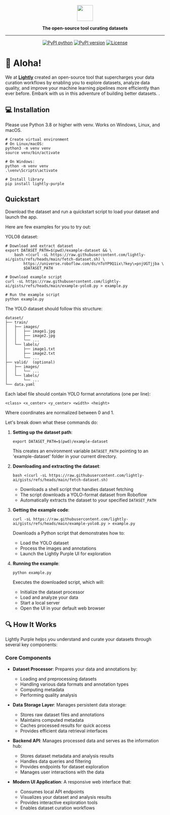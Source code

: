 <div align="center">
<p align="center">

<!-- prettier-ignore -->
<img src="https://cdn.prod.website-files.com/62cd5ce03261cba217188442/66dac501a8e9a90495970876_Logo%20dark-short-p-800.png" height="50px">

**The open-source tool curating datasets**

---

[![PyPI python](https://img.shields.io/pypi/pyversions/lightly-purple)](https://pypi.org/project/lightly-purple)
[![PyPI version](https://badge.fury.io/py/fiftyone.svg)](https://pypi.org/project/fiftyone)
[![License](https://img.shields.io/badge/License-Apache%202.0-blue.svg)](LICENSE)

</p>
</div>

# 🚀 Aloha!

We at **[Lightly](https://lightly.ai)** created an open-source tool that supercharges your data curation workflows by enabling you to explore datasets, analyze data quality, and improve your machine learning pipelines more efficiently than ever before. Embark with us in this adventure of building better datasets. .

## 💻 **Installation**

Please use Python 3.8 or higher with venv. Works on Windows, Linux, and macOS.

```shell
# Create virtual environment
# On Linux/macOS:
python3 -m venv venv
source venv/bin/activate

# On Windows:
python -m venv venv
.\venv\Scripts\activate

# Install library
pip install lightly-purple

```

## **Quickstart**

Download the dataset and run a quickstart script to load your dataset and launch the app.

Here are few examples for you to try out:

YOLO8 dataset:

```shell
# Download and extract dataset
export DATASET_PATH=$(pwd)/example-dataset && \
    bash <(curl -sL https://raw.githubusercontent.com/lightly-ai/gists/refs/heads/main/fetch-dataset.sh) \
        https://universe.roboflow.com/ds/nToYP9Q1ix\?key\=pnjUGTjjba \
        $DATASET_PATH

# Download example script
curl -sL https://raw.githubusercontent.com/lightly-ai/gists/refs/heads/main/example-yolo8.py > example.py

# Run the example script
python example.py
```

The YOLO dataset should follow this structure:

```
dataset/
├── train/
│   ├── images/
│   │   ├── image1.jpg
│   │   ├── image2.jpg
│   │   └── ...
│   └── labels/
│       ├── image1.txt
│       ├── image2.txt
│       └── ...
├── valid/  (optional)
│   ├── images/
│   │   └── ...
│   └── labels/
│       └── ...
└── data.yaml
```

Each label file should contain YOLO format annotations (one per line):

```
<class> <x_center> <y_center> <width> <height>
```

Where coordinates are normalized between 0 and 1.

Let's break down what these commands do:

1. **Setting up the dataset path**:

   ```shell
   export DATASET_PATH=$(pwd)/example-dataset
   ```

   This creates an environment variable `DATASET_PATH` pointing to an 'example-dataset' folder in your current directory.

2. **Downloading and extracting the dataset**:

   ```shell
   bash <(curl -sL https://raw.githubusercontent.com/lightly-ai/gists/refs/heads/main/fetch-dataset.sh)
   ```

   - Downloads a shell script that handles dataset fetching
   - The script downloads a YOLO-format dataset from Roboflow
   - Automatically extracts the dataset to your specified `DATASET_PATH`

3. **Getting the example code**:

   ```shell
   curl -sL https://raw.githubusercontent.com/lightly-ai/gists/refs/heads/main/example-yolo8.py > example.py
   ```

   Downloads a Python script that demonstrates how to:

   - Load the YOLO dataset
   - Process the images and annotations
   - Launch the Lightly Purple UI for exploration

4. **Running the example**:
   ```shell
   python example.py
   ```
   Executes the downloaded script, which will:
   - Initialize the dataset processor
   - Load and analyze your data
   - Start a local server
   - Open the UI in your default web browser

## 🔍 **How It Works**

Lightly Purple helps you understand and curate your datasets through several key components:

### Core Components

- **Dataset Processor**: Prepares your data and annotations by:

  - Loading and preprocessing datasets
  - Handling various data formats and annotation types
  - Computing metadata
  - Performing quality analysis

- **Data Storage Layer**: Manages persistent data storage:

  - Stores raw dataset files and annotations
  - Maintains computed metadata
  - Caches processed results for quick access
  - Provides efficient data retrieval interfaces

- **Backend API**: Manages processed data and serves as the information hub:

  - Stores dataset metadata and analysis results
  - Handles data queries and filtering
  - Provides endpoints for dataset exploration
  - Manages user interactions with the data

- **Modern UI Application**: A responsive web interface that:
  - Consumes local API endpoints
  - Visualizes your dataset and analysis results
  - Provides interactive exploration tools
  - Enables dataset curation workflows
